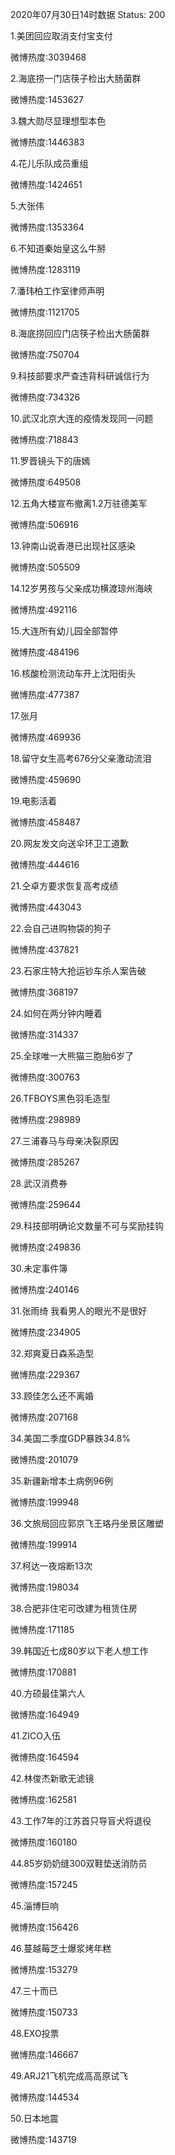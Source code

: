 2020年07月30日14时数据
Status: 200

1.美团回应取消支付宝支付

微博热度:3039468

2.海底捞一门店筷子检出大肠菌群

微博热度:1453627

3.魏大勋尽显理想型本色

微博热度:1446383

4.花儿乐队成员重组

微博热度:1424651

5.大张伟

微博热度:1353364

6.不知道秦始皇这么牛掰

微博热度:1283119

7.潘玮柏工作室律师声明

微博热度:1121705

8.海底捞回应门店筷子检出大肠菌群

微博热度:750704

9.科技部要求严查违背科研诚信行为

微博热度:734326

10.武汉北京大连的疫情发现同一问题

微博热度:718843

11.罗晋镜头下的唐嫣

微博热度:649508

12.五角大楼宣布撤离1.2万驻德美军

微博热度:506916

13.钟南山说香港已出现社区感染

微博热度:505509

14.12岁男孩与父亲成功横渡琼州海峡

微博热度:492116

15.大连所有幼儿园全部暂停

微博热度:484196

16.核酸检测流动车开上沈阳街头

微博热度:477387

17.张月

微博热度:469936

18.留守女生高考676分父亲激动流泪

微博热度:459690

19.电影活着

微博热度:458487

20.网友发文向送伞环卫工道歉

微博热度:444616

21.仝卓方要求恢复高考成绩

微博热度:443043

22.会自己进购物袋的狗子

微博热度:437821

23.石家庄特大抢运钞车杀人案告破

微博热度:368197

24.如何在两分钟内睡着

微博热度:314337

25.全球唯一大熊猫三胞胎6岁了

微博热度:300763

26.TFBOYS黑色羽毛造型

微博热度:298989

27.三浦春马与母亲决裂原因

微博热度:285267

28.武汉消费券

微博热度:259644

29.科技部明确论文数量不可与奖励挂钩

微博热度:249836

30.未定事件簿

微博热度:240146

31.张雨绮 我看男人的眼光不是很好

微博热度:234905

32.郑爽夏日森系造型

微博热度:229367

33.顾佳怎么还不离婚

微博热度:207168

34.美国二季度GDP暴跌34.8%

微博热度:201079

35.新疆新增本土病例96例

微博热度:199948

36.文旅局回应郭京飞王珞丹坐景区雕塑

微博热度:199914

37.柯达一夜熔断13次

微博热度:198034

38.合肥非住宅可改建为租赁住房

微博热度:171185

39.韩国近七成80岁以下老人想工作

微博热度:170881

40.方硕最佳第六人

微博热度:164949

41.ZICO入伍

微博热度:164594

42.林俊杰新歌无滤镜

微博热度:162581

43.工作7年的江苏首只导盲犬将退役

微博热度:160180

44.85岁奶奶缝300双鞋垫送消防员

微博热度:157245

45.淄博巨响

微博热度:156426

46.蔓越莓芝士爆浆烤年糕

微博热度:153279

47.三十而已

微博热度:150733

48.EXO投票

微博热度:146667

49.ARJ21飞机完成高高原试飞

微博热度:144534

50.日本地震

微博热度:143719

